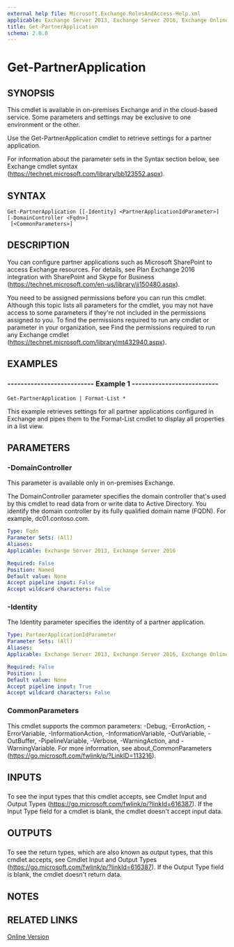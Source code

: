 ```yaml
---
external help file: Microsoft.Exchange.RolesAndAccess-Help.xml
applicable: Exchange Server 2013, Exchange Server 2016, Exchange Online
title: Get-PartnerApplication
schema: 2.0.0
---
```


# Get-PartnerApplication

## SYNOPSIS
This cmdlet is available in on-premises Exchange and in the cloud-based service. Some parameters and settings may be exclusive to one environment or the other.

Use the Get-PartnerApplication cmdlet to retrieve settings for a partner application.

For information about the parameter sets in the Syntax section below, see Exchange cmdlet syntax (https://technet.microsoft.com/library/bb123552.aspx).

## SYNTAX

```
Get-PartnerApplication [[-Identity] <PartnerApplicationIdParameter>] [-DomainController <Fqdn>]
 [<CommonParameters>]
```

## DESCRIPTION
You can configure partner applications such as Microsoft SharePoint to access Exchange resources. For details, see Plan Exchange 2016 integration with SharePoint and Skype for Business (https://technet.microsoft.com/en-us/library/jj150480.aspx).

You need to be assigned permissions before you can run this cmdlet. Although this topic lists all parameters for the cmdlet, you may not have access to some parameters if they're not included in the permissions assigned to you. To find the permissions required to run any cmdlet or parameter in your organization, see Find the permissions required to run any Exchange cmdlet (https://technet.microsoft.com/library/mt432940.aspx).

## EXAMPLES

### -------------------------- Example 1 --------------------------
```
Get-PartnerApplication | Format-List *
```

This example retrieves settings for all partner applications configured in Exchange and pipes them to the Format-List cmdlet to display all properties in a list view.

## PARAMETERS

### -DomainController
This parameter is available only in on-premises Exchange.

The DomainController parameter specifies the domain controller that's used by this cmdlet to read data from or write data to Active Directory. You identify the domain controller by its fully qualified domain name (FQDN). For example, dc01.contoso.com.

```yaml
Type: Fqdn
Parameter Sets: (All)
Aliases:
Applicable: Exchange Server 2013, Exchange Server 2016

Required: False
Position: Named
Default value: None
Accept pipeline input: False
Accept wildcard characters: False
```

### -Identity
The Identity parameter specifies the identity of a partner application.

```yaml
Type: PartnerApplicationIdParameter
Parameter Sets: (All)
Aliases:
Applicable: Exchange Server 2013, Exchange Server 2016, Exchange Online

Required: False
Position: 1
Default value: None
Accept pipeline input: True
Accept wildcard characters: False
```

### CommonParameters
This cmdlet supports the common parameters: -Debug, -ErrorAction, -ErrorVariable, -InformationAction, -InformationVariable, -OutVariable, -OutBuffer, -PipelineVariable, -Verbose, -WarningAction, and -WarningVariable. For more information, see about_CommonParameters (https://go.microsoft.com/fwlink/p/?LinkID=113216).

## INPUTS

###  
To see the input types that this cmdlet accepts, see Cmdlet Input and Output Types (https://go.microsoft.com/fwlink/p/?linkId=616387). If the Input Type field for a cmdlet is blank, the cmdlet doesn't accept input data.

## OUTPUTS

###  
To see the return types, which are also known as output types, that this cmdlet accepts, see Cmdlet Input and Output Types (https://go.microsoft.com/fwlink/p/?linkId=616387). If the Output Type field is blank, the cmdlet doesn't return data.

## NOTES

## RELATED LINKS

[Online Version](https://technet.microsoft.com/library/e6ce8128-f174-4bca-91e6-004fc94cf0f8.aspx)
